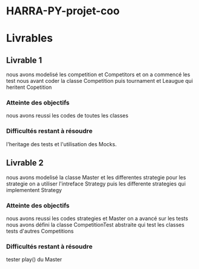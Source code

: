 # HARRA-PY-projet-coo

# Livrables

## Livrable 1

nous avons modelisé les competition et Competitors et on a commencé les test
nous avant coder la classe Competition puis tournament et Leaugue qui heritent Copetition

### Atteinte des objectifs
nous avons reussi les codes de toutes les classes

### Difficultés restant à résoudre
l'heritage des tests et l'utilisation des Mocks.


## Livrable 2

nous avons modelisé la classe Master et les differentes strategie
pour les strategie on a utiliser l'intreface Strategy puis les differente strategies qui implementent Strategy

### Atteinte des objectifs
nous avons reussi les codes strategies et Master
on a avancé sur les tests 
nous avons défini la classe CompetitionTest abstraite qui test les classes tests d'autres Competitions 

### Difficultés restant à résoudre
tester play() du Master